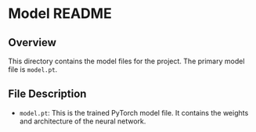 # Model README

## Overview

This directory contains the model files for the project. The primary model file is `model.pt`.

## File Description

- `model.pt`: This is the trained PyTorch model file. It contains the weights and architecture of the neural network.
